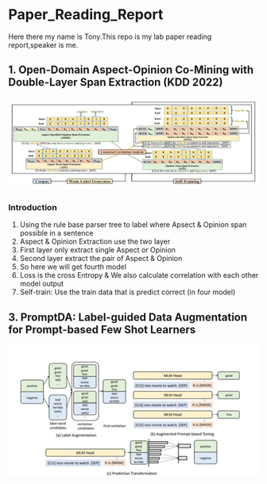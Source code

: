 # Paper_Reading_Report
Here there my name is Tony.This repo is my lab paper reading report,speaker is me.
## 1. Open-Domain Aspect-Opinion Co-Mining with Double-Layer Span Extraction (KDD 2022)
![img](fig/ODAO.jpg)
### Introduction
1. Using the rule base parser tree to label where Apsect & Opinion span possible in a sentence
2. Aspect & Opinion Extraction use the two layer 
3. First layer only extract single Aspect or Opinion
4. Second layer extract the pair of Aspect & Opinion
5. So here we will get fourth model
6. Loss is the cross Entropy & We also calculate correlation with each other model output
7. Self-train: Use the train data that is predict correct (in four model)

## 3. PromptDA: Label-guided Data Augmentation for Prompt-based Few Shot Learners
![img](fig/PromptDA_Label.jpg)

